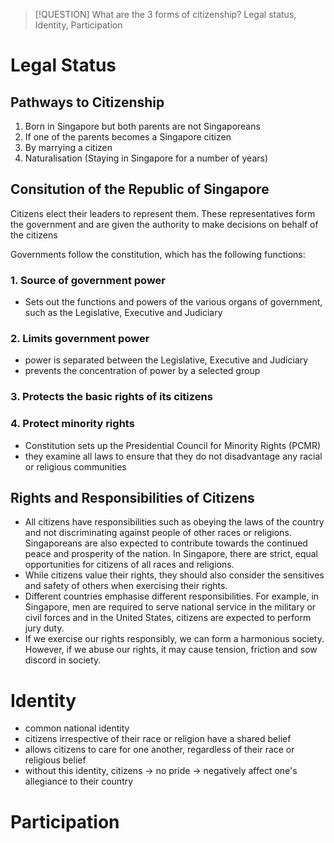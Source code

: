 > [!QUESTION] What are the 3 forms of citizenship?
> Legal status, Identity, Participation

# Legal Status

## Pathways to Citizenship

1. Born in Singapore but both parents are not Singaporeans
2. If one of the parents becomes a Singapore citizen
3. By marrying a citizen
4. Naturalisation (Staying in Singapore for a number of years)

## Consitution of the Republic of Singapore

Citizens elect their leaders to represent them. These representatives form the government and are given the authority to make decisions on behalf of the citizens

Governments follow the constitution, which has the following functions:

### 1. Source of government power

- Sets out the functions and powers of the various organs of government, such as the Legislative, Executive and Judiciary

### 2. Limits government power

- power is separated between the Legislative, Executive and Judiciary
- prevents the concentration of power by a selected group

### 3. Protects the basic rights of its citizens

### 4. Protect minority rights

- Constitution sets up the Presidential Council for Minority Rights (PCMR)
- they examine all laws to ensure that they do not disadvantage any racial or religious communities

## Rights and Responsibilities of Citizens

- All citizens have responsibilities such as obeying the laws of the country and not discriminating against people of other races or religions. Singaporeans are also expected to contribute towards the continued peace and prosperity of the nation. In Singapore, there are strict, equal opportunities for citizens of all races and religions.
- While citizens value their rights, they should also consider the sensitives and safety of others when exercising their rights.
- Different countries emphasise different responsibilities. For example, in Singapore, men are required to serve national service in the military or civil forces and in the United States, citizens are expected to perform jury duty.
- If we exercise our rights responsibly, we can form a harmonious society. However, if we abuse our rights, it may cause tension, friction and sow discord in society.

# Identity

- common national identity
- citizens irrespective of their race or religion have a shared belief
- allows citizens to care for one another, regardless of their race or religious belief
- without this identity, citizens -> no pride -> negatively affect one's allegiance to their country

# Participation